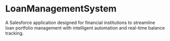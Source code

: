 # LoanManagementSystem
A Salesforce application designed for financial institutions to streamline loan portfolio management with intelligent automation and real-time balance tracking.
